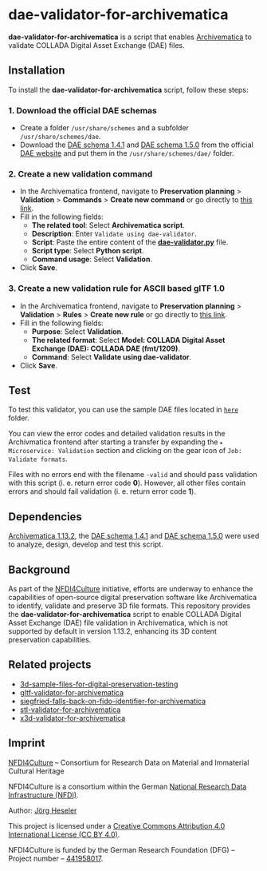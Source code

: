 # dae-validator-for-archivematica

**dae-validator-for-archivematica** is a script that enables [Archivematica](https://www.archivematica.org/) to validate COLLADA Digital Asset Exchange (DAE) files.

## Installation

To install the **dae-validator-for-archivematica** script, follow these steps:

### 1. Download the official DAE schemas 

- Create a folder `/usr/share/schemes` and a subfolder `/usr/share/schemes/dae`.
- Download the [DAE schema 1.4.1](https://www.khronos.org/files/collada-schema-1-4-1.xsd) and [DAE schema 1.5.0](https://www.khronos.org/files/collada-schema-1-5-0.xsd) from the official [DAE website](https://www.khronos.org/api/collada) and put them in the `/usr/share/schemes/dae/` folder.

### 2. Create a new validation command
- In the Archivematica frontend, navigate to **Preservation planning** > **Validation** > **Commands** > **Create new command** or go directly to [this link](http://10.10.10.20/fpr/fpcommand/create/).
- Fill in the following fields:
    - **The related tool**: Select **Archivematica script**.
    - **Description**: Enter `Validate using dae-validator`.
    - **Script**: Paste the entire content of the [**dae-validator.py**](./src/dae-validator.py) file.
    - **Script type**: Select **Python script**.
    - **Command usage**: Select **Validation**.
- Click **Save**.

### 3. Create a new validation rule for ASCII based glTF 1.0
- In the Archivematica frontend, navigate to **Preservation planning** > **Validation** > **Rules** > **Create new rule** or go directly to [this link](http://10.10.10.20/fpr/fprule/create/).
- Fill in the following fields:
    - **Purpose**: Select **Validation**.
    - **The related format**: Select **Model: COLLADA Digital Asset Exchange (DAE): COLLADA DAE (fmt/1209)**.
    - **Command**: Select **Validate using dae-validator**.
- Click **Save**.

## Test

To test this validator, you can use the sample DAE files located in [`here`](https://github.com/JoergHeseler/3d-sample-files-for-digital-preservation-testing/tree/main/dae) folder.

You can view the error codes and detailed validation results in the Archivmatica frontend after starting a transfer by expanding the `▸ Microservice: Validation` section and clicking on the gear icon of `Job: Validate formats`.

Files with no errors end with the filename `-valid` and should pass validation with this script (i. e. return error code **0**). However, all other files contain errors and should fail validation (i. e. return error code **1**).

## Dependencies

[Archivematica 1.13.2](https://github.com/artefactual/archivematica/releases/tag/v1.13.2), the [DAE schema 1.4.1](https://www.khronos.org/files/collada-schema-1-4-1.xsd) and [DAE schema 1.5.0](https://www.khronos.org/files/collada-schema-1-5) were used to analyze, design, develop and test this script.

## Background

As part of the [NFDI4Culture](https://nfdi4culture.de/) initiative, efforts are underway to enhance the capabilities of open-source digital preservation software like Archivematica to identify, validate and preserve 3D file formats. This repository provides the **dae-validator-for-archivematica** script to enable COLLADA Digital Asset Exchange (DAE) file validation in Archivematica, which is not supported by default in version 1.13.2, enhancing its 3D content preservation capabilities.

## Related projects

- [3d-sample-files-for-digital-preservation-testing](https://github.com/JoergHeseler/3d-sample-files-for-digital-preservation-testing)
- [gltf-validator-for-archivematica](https://github.com/JoergHeseler/gltf-validator-for-archivematica)
- [siegfried-falls-back-on-fido-identifier-for-archivematica](https://github.com/JoergHeseler/siegfried-falls-back-on-fido-identifier-for-archivematica)
- [stl-validator-for-archivematica](https://github.com/JoergHeseler/stl-validator-for-archivematica)
- [x3d-validator-for-archivematica](https://github.com/JoergHeseler/x3d-validator-for-archivematica)

## Imprint

[NFDI4Culture](https://nfdi4culture.de/) – Consortium for Research Data on Material and Immaterial Cultural Heritage

NFDI4Culture is a consortium within the German [National Research Data Infrastructure (NFDI)](https://www.nfdi.de/).

Author: [Jörg Heseler](https://orcid.org/0000-0002-1497-627X)

This project is licensed under a [Creative Commons Attribution 4.0 International License (CC BY 4.0)](https://creativecommons.org/licenses/by/4.0/).

NFDI4Culture is funded by the German Research Foundation (DFG) – Project number – [441958017](https://gepris.dfg.de/gepris/projekt/441958017).